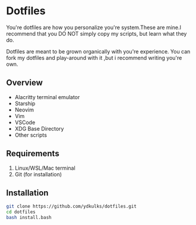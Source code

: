 # Dotfiles
You're dotfiles are how you personalize you're system.These are mine.I recommend
that you DO NOT simply copy my scripts, but learn what they do.

Dotfiles are meant to be grown organically with you're experience. You can fork
my dotfiles and play-around with it ,but i recommend writing you're own.

## Overview
- Alacritty terminal emulator
- Starship
- Neovim
- Vim
- VSCode
- XDG Base Directory
- Other scripts

## Requirements
1. Linux/WSL/Mac terminal
2. Git (for installation)

## Installation
```bash
git clone https://github.com/ydkulks/dotfiles.git
cd dotfiles
bash install.bash
```
